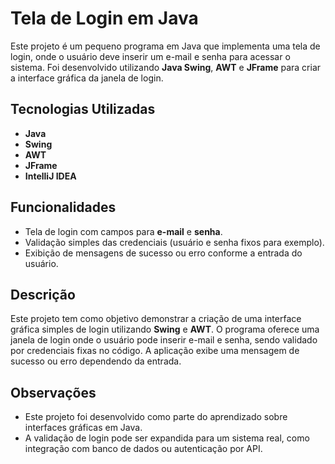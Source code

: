 # Tela de Login em Java

Este projeto é um pequeno programa em Java que implementa uma tela de login, onde o usuário deve inserir um e-mail e senha para acessar o sistema. Foi desenvolvido utilizando **Java Swing**, **AWT** e **JFrame** para criar a interface gráfica da janela de login.

## Tecnologias Utilizadas

- **Java**
- **Swing**
- **AWT**
- **JFrame**
- **IntelliJ IDEA**

## Funcionalidades

- Tela de login com campos para **e-mail** e **senha**.
- Validação simples das credenciais (usuário e senha fixos para exemplo).
- Exibição de mensagens de sucesso ou erro conforme a entrada do usuário.

## Descrição

Este projeto tem como objetivo demonstrar a criação de uma interface gráfica simples de login utilizando **Swing** e **AWT**. O programa oferece uma janela de login onde o usuário pode inserir e-mail e senha, sendo validado por credenciais fixas no código. A aplicação exibe uma mensagem de sucesso ou erro dependendo da entrada.

## Observações

- Este projeto foi desenvolvido como parte do aprendizado sobre interfaces gráficas em Java.
- A validação de login pode ser expandida para um sistema real, como integração com banco de dados ou autenticação por API.
